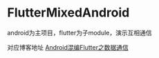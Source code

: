 # FlutterMixedAndroid
 
android为主项目，flutter为子module，演示互相通信

对应博客地址  [Android混编Flutter之数据通信]( https://www.yuque.com/mikaelzero/blog/yit7fk)
